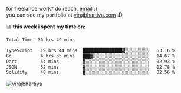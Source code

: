 for freelance work? do reach, [email](mailto:vlbhartiya@gmail.com) :)<br/>
you can see my portfolio at [virajbhartiya.com](https://virajbhartiya.com) :D

📊 **this week i spent my time on:**

<!--START_SECTION:waka-->

```txt
Total Time: 30 hrs 49 mins

TypeScript   19 hrs 44 mins  ███████████████▓░░░░░░░░░   63.16 %
Go           4 hrs 35 mins   ███▓░░░░░░░░░░░░░░░░░░░░░   14.67 %
Dart         54 mins         ▓░░░░░░░░░░░░░░░░░░░░░░░░   02.93 %
JSON         52 mins         ▓░░░░░░░░░░░░░░░░░░░░░░░░   02.78 %
Solidity     48 mins         ▓░░░░░░░░░░░░░░░░░░░░░░░░   02.56 %
```

<!--END_SECTION:waka-->

<p align="left"> <img src="https://komarev.com/ghpvc/?username=virajbhartiya&color=blue" alt="virajbhartiya" /> </p>
